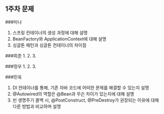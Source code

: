 ## 1주차 문제

###미나
1. 스프링 컨테이너의 생성 과정에 대해 설명
2. BeanFactory와 ApplicationContext에 대해 설명
3. 싱글톤 패턴과 싱글톤 컨테이너의 차이점

###희준
1.
2.
3.

###정우
1.
2.
3.

###민욱 
1. DI 컨테이너를 통해, 기존 자바 코드에 어떠한 문제를 해결할 수 있는지 설명 
2. @Autowired의 역할은 @Bean과 무슨 차이가 있는지에 대해 설명
3. 빈 생명주기 콜백 시, @PostConstruct, @PreDestroy가 권장되는 이유에 대해 다른 방법과 비교하며 설명

